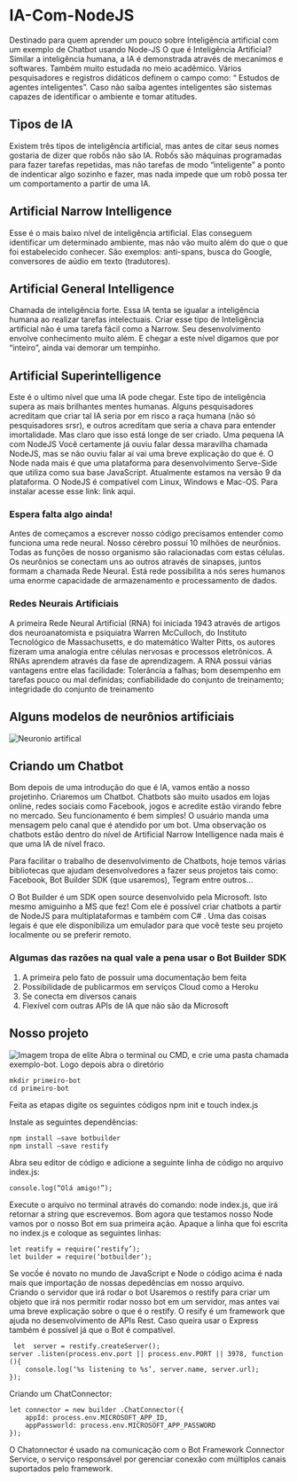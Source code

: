 # IA-Com-NodeJS
Destinado para quem aprender um pouco sobre Inteligência artificial com um exemplo de Chatbot usando Node-JS
O que é Inteligência Artificial?
Similar a inteligência humana, a IA é demonstrada através de mecanimos e softwares. Também muito estudada no meio acadêmico. Vários pesquisadores e registros didáticos definem o campo como: “ Estudos de agentes inteligentes”. Caso não saiba agentes inteligentes são sistemas capazes de identificar o ambiente e tomar atitudes. 

## Tipos de IA
 Existem três tipos de inteligência artificial, mas antes de citar seus nomes gostaria de dizer que robốs não são IA. Robốs são máquinas programadas para fazer tarefas repetidas, mas não tarefas de modo “inteligente” a ponto de indenticar algo sozinho e fazer, mas nada impede que um robô possa ter um comportamento a partir de uma IA.
   
## Artificial Narrow Intelligence
Esse é o mais baixo nível de inteligência artificial. Elas conseguem identificar um determinado ambiente, mas não vão muito além do que o que foi estabelecido conhecer. São exemplos: anti-spans, busca do Google, conversores de aúdio em texto (tradutores). 
## Artificial General Intelligence
 Chamada de inteligência forte. Essa IA tenta se igualar a inteligência humana ao realizar tarefas intelectuais. Criar esse tipo de Inteligência artificial não é uma tarefa fácil como a Narrow. Seu desenvolvimento envolve conhecimento muito além. E chegar a este nível digamos que por “inteiro”, ainda vai demorar um tempinho. 
## Artificial Superintelligence
 Este é o ultimo nível que uma IA pode chegar. Este tipo de inteligência supera as mais brilhantes mentes humanas. Alguns pesquisadores acreditam que criar tal IA seria por em risco a raça humana (não só pesquisadores srsr), e outros acreditam que seria a chava para entender imortalidade. Mas claro que isso está longe de ser criado. 
Uma pequena IA com NodeJS
  Você certamente já ouviu falar dessa maravilha chamada NodeJS, mas se não ouviu falar aí vai uma breve explicação do que é. O Node nada mais é que uma plataforma para desenvolvimento Serve-Side que utiliza como sua base JavaScript. Atualmente estamos na versão 9 da plataforma. O NodeJS é compatível com Linux, Windows e Mac-OS. Para instalar acesse esse link: link aqui.   


### Espera falta algo ainda!
 Antes de começamos a escrever nosso código precisamos entender como funciona uma rede neural.  Nosso cérebro possuí 10 milhões de neurốnios. Todas as funções de nosso organismo são ralacionadas com estas células. Os neurônios se conectam uns ao outros através de sinapses, juntos formam a chamada Rede Neural. Está rede possibilita a nós seres humanos uma enorme capacidade de armazenamento e processamento de dados.
 
  
### Redes Neurais Artificiais
 A primeira Rede Neural Artificial (RNA) foi iniciada 1943 através de artigos dos neuroanatomista e psiquiatra Warren McCulloch, do Instituto Tecnológico de Massachusetts, e do matemático Walter Pitts, os autores fizeram uma analogia entre células nervosas e processos eletrônicos. A RNAs aprendem através da fase de aprendizagem. A RNA possui várias vantagens entre elas facilidade:
Tolerância a falhas; 
bom desempenho em tarefas pouco ou mal definidas;
confiabilidade do conjunto de treinamento;
integridade do conjunto de treinamento

   
## Alguns modelos de neurônios artificiais

![Neuronio artifical](http://www.cerebromente.org.br/n05/tecnologia/image11.gif)

## Criando um Chatbot
Bom depois de uma introdução do que é IA, vamos então a nosso projetinho. Criaremos um Chatbot. Chatbots são muito usados em lojas online, redes sociais como Facebook, jogos e acredite estão virando febre no mercado. Seu funcionamento é bem simples! O usuário manda uma mensagem pelo canal que é atendido por um bot. Uma observação os chatbots estão dentro do nível de Artificial Narrow Intelligence nada mais é que uma IA de nível fraco.    

Para facilitar o trabalho de desenvolvimento de Chatbots, hoje temos várias bibliotecas que ajudam desenvolvedores a fazer seus projetos tais como: Facebook, Bot Builder SDK (que usaremos), Tegram entre outros… 

O Bot Builder é um SDK open source desenvolvido pela Microsoft. Isto mesmo amiguinho a MS que fez! Com ele é possível criar chatbots a partir de NodeJS para multiplataformas e também com C# . Uma das coisas legais é que ele disponibiliza um emulador para que você teste seu projeto localmente ou se preferir remoto.  

### Algumas das razões na qual vale a pena usar o Bot Builder SDK
1. A primeira pelo fato de possuir uma documentação bem feita 
2. Possibilidade de publicarmos em serviços Cloud como a Heroku
3. Se conecta em diversos canais 
4. Flexível com outras APIs de IA que não são da Microsoft

## Nosso projeto 
![Imagem tropa de elite](http://geradormemes.com/media/created/sbaqiy.jpg)
Abra o terminal ou CMD, e crie uma pasta chamada exemplo-bot. Logo depois abra o diretório

```
mkdir primeiro-bot
cd primeiro-bot
```
Feita as etapas digite os seguintes códigos npm init e touch index.js



Instale as seguintes dependências: 
```
npm install –save botbuilder 
npm install –save restify 
```
Abra seu editor de código e adicione a seguinte linha de código no arquivo index.js:
```
console.log(“Olá amigo!”);
```
Execute o arquivo no terminal através do comando: node index.js, que irá retornar a string que escrevemos.
Bom agora que testamos nosso Node vamos por o nosso Bot em sua primeira ação. Apaque a linha que foi escrita no index.js e coloque as seguintes linhas:
```
let reatify = require(‘restify’); 
let builder = require(‘botbuilder’);
```
 Se vocốe é novato no mundo de JavaScript e Node o código acima é nada mais que importação de nossas depedências em nosso arquivo.  
Criando o servidor que irá rodar o bot
  Usaremos o restify para criar um objeto que irá nos permitir rodar nosso bot em um servidor, mas antes vai uma breve explicação sobre o que é o restify. O resify é um framework que ajuda no desenvolvimento de APIs Rest. Caso queira usar o Express também é possível já que o Bot é compatível. 
  
``` 
 let  server = restify.createServer();
server .listen(process.env.port || process.env.PORT || 3978, function (){
	console.log(‘%s listening to %s’, server.name, server.url);
});
```
Criando um ChatConnector:

```
let connector = new builder .ChatConnector({
	appId: process.env.MICROSOFT_APP_ID,
	appPassworld: process.env.MICROSOFT_APP_PASSWORD
});
```
 O Chatonnector é usado na comunicação com o Bot Framework Connector Service, o serviço responsável por gerenciar conexão com múltiplos canais suportados pelo framework.
